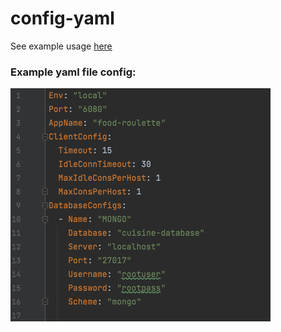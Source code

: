 # config-yaml

See example usage [here](https://github.com/CalebTracey/go-scraper/tree/main/cmd/svr)
### Example yaml file config:
<img src=./config-yaml.jpg />

